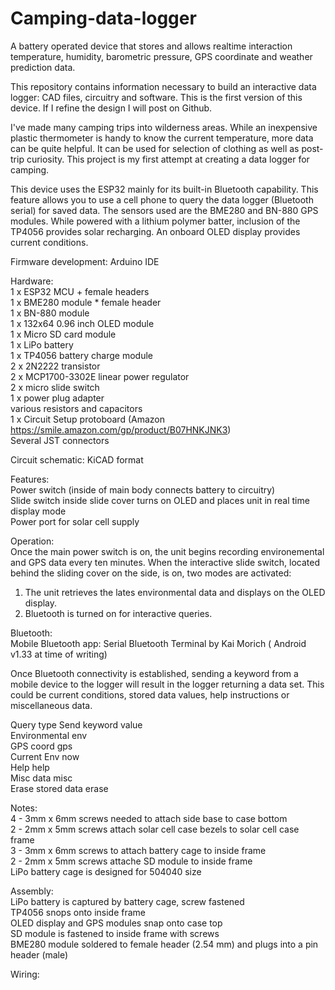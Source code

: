 # Camping-data-logger
A battery operated device that stores and allows realtime interaction temperature, humidity, barometric pressure, GPS coordinate and weather prediction data.

This repository contains information necessary to build an interactive data logger: CAD files, circuitry and software. This is the first version of this device. If I refine the design I will post on Github.

I've made many camping trips into wilderness areas. While an inexpensive plastic thermometer is handy to know the current temperature, more data can be quite helpful. It can be used for selection of clothing as well as post-trip curiosity. This project is my first attempt at creating a data logger for camping.

This device uses the ESP32 mainly for its built-in Bluetooth capability. This feature allows you to use a cell phone to query the data logger (Bluetooth serial) for saved data. The sensors used are the BME280 and BN-880 GPS modules. While powered with a lithium polymer batter, inclusion of the TP4056 provides solar recharging. An onboard OLED display provides current conditions.

Firmware development: Arduino IDE

Hardware:  
1 x ESP32 MCU + female headers  
1 x BME280 module * female header  
1 x BN-880 module  
1 x 132x64 0.96 inch OLED module  
1 x Micro SD card module  
1 x LiPo battery  
1 x TP4056 battery charge module  
2 x 2N2222 transistor  
2 x MCP1700-3302E linear power regulator  
2 x micro slide switch  
1 x power plug adapter  
various resistors and capacitors  
1 x Circuit Setup protoboard (Amazon https://smile.amazon.com/gp/product/B07HNKJNK3)  
Several JST connectors  

Circuit schematic: KiCAD format

Features:  
Power switch (inside of main body connects battery to circuitry)  
Slide switch inside slide cover turns on OLED and places unit in real time display mode  
Power port for solar cell supply 

Operation:  
Once the main power switch is on, the unit begins recording environemental and GPS data every ten minutes.
When the interactive slide switch, located behind the sliding cover on the side, is on, two modes are activated:
  1) The unit retrieves the lates environmental data and displays on the OLED display.
  2) Bluetooth is turned on for interactive queries.    
  
Bluetooth:  
Mobile Bluetooth app: Serial Bluetooth Terminal by Kai Morich ( Android v1.33 at time of writing)

Once Bluetooth connectivity is established, sending a keyword from a mobile device to the logger will result in the logger returning a data set. This could be current conditions, stored data values, help instructions or miscellaneous data.  
   
Query type         Send keyword value  
Environmental      env  
GPS coord          gps  
Current Env        now  
Help               help  
Misc data          misc  
Erase stored data  erase  

Notes:  
4 - 3mm x 6mm screws needed to attach side base to case bottom  
2 - 2mm x 5mm screws attach solar cell case bezels to solar cell case frame  
3 - 3mm x 6mm screws to attach battery cage to inside frame  
2 - 2mm x 5mm screws attache SD module to inside frame  
LiPo battery cage is designed for 504040 size  

Assembly:  
LiPo battery is captured by battery cage, screw fastened  
TP4056 snops onto inside frame  
OLED display and GPS modules snap onto case top  
SD module is fastened to inside frame with screws  
BME280 module soldered to female header (2.54 mm) and plugs into a pin header (male)  

Wiring:  


